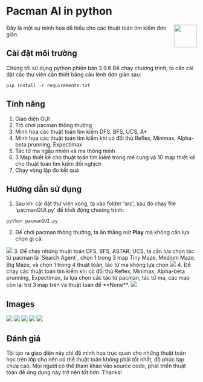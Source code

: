 # Pacman AI in python
<img src="./img/1.png" align="right" height="60" />

Đây là một sự minh họa dễ hiểu cho các thuật toán tìm kiếm đơn giản.

## Cài đặt môi trường
Chúng tôi sử dụng python phiên bản 3.9.6
Để chạy chương trình, ta cần cài đặt các thư viện cần thiết bằng câu lệnh đơn giản sau:
```
pip install -r requirements.txt
```

## Tính năng

1. Giao diện GUI
2. Trò chơi pacman thông thường
3. Minh họa các thuật toán tìm kiếm DFS, BFS, UCS, A*
4. Minh họa các thuật toán tìm kiếm khi có đối thủ Reflex, Minimax, Alpha-beta prunning, Expectimax
5. Tác tử ma ngẫu nhiên và ma thông minh
6. 3 Map thiết kế cho thuật toán tìm kiếm trong mê cung và 10 map thiết kế cho thuật toán tìm kiếm đối nghịch
7. Chạy vòng lặp đo kết quả

## Hướng dẫn sử dụng
1. Sau khi cài đặt thư viện xong, ta vào folder 'src', sau đó chạy file 'pacmanGUI.py' để khởi động chương trình:
```
python pacmanGUI.py
```
2. Để chơi pacman thông thường, ta ấn thẳng nút **Play** mà không cần lựa chọn gì cả.
  <img src="./img/pacmanNormal.png">
3. Để chạy những thuật toán DFS, BFS, ASTAR, UCS, ta cần lựa chọn tác tử pacman là `Search Agent`, chọn 1 trong 3 map Tiny Maze, Medium Maze, Big Maze, và chọn 1 trong 4 thuật toán, tác tử ma không lựa chọn
  <img src="./img/singleAgent.png">
4. Để chạy các thuật toán tìm kiếm khi có đối thủ Reflex, Minimax, Alpha-beta prunning, Expectimax, ta lựa chọn các tác tử pacman, tác tử ma, các map còn lại trừ 3 map trên và thuật toán để **None**.
   <img src="./img/multiAgent.png">
   
## Images

  <img src="./img/menu.png">
  <img src="./img/game.png">
  <img src="./img/agent.png">
  <img src="./img/solveMaze.png">
  <img src="./img/result.png">

## Đánh giá
Tôi tạo ra giao diện này chỉ để minh họa trực quan cho những thuật toán học trên lớp cho nên có thể thuật toán không phải tốt nhất, độ phức tạp chưa cao. Mọi người có thể tham khảo vào source code, phát triển thuật toán để ứng dụng này trở nên tốt hơn. Thanks!
  


